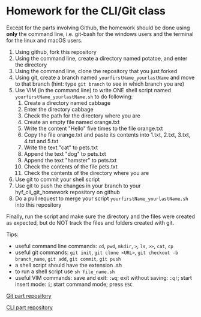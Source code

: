 # Homework for the CLI/Git class

Except for the parts involving Github, the homework should be done using **only** the command line, i.e. git-bash for the windows users and the terminal for the linux and macOS users.

1. Using github, fork this repository
2. Using the command line, create a directory named potatoe, and enter the directory
3. Using the command line, clone the repository that you just forked 
4. Using git, create a branch named `yourfirstName_yourlastName` and move to that branch (hint: type `git branch` to see in which branch you are)
5. Use VIM (in the command line) to write ONE shell script named `yourfirstName_yourlastName.sh` to do following:
   1. Create a directory named cabbage
   2. Enter the directory cabbage
   3. Check the path for the directory where you are
   4. Create an empty file named orange.txt
   5. Write the content "Hello" five times to the file orange.txt
   6. Copy the file orange.txt and paste its contents into 1.txt, 2.txt, 3.txt, 4.txt and 5.txt
   7. Write the text "cat" to pets.txt
   8. Append the text "dog" to pets.txt
   9. Append the text "hamster" to pets.txt
   10. Check the contents of the file pets.txt
   11. Check the contents of the directory where you are
6. Use git to commit your shell script
7. Use git to push the changes in your branch to your hyf_cli_git_homework repository on github
8. Do a pull request to merge your script `yourfirstName_yourlastName.sh` into this repository


Finally, run the script and make sure the directory and the files were created as expected, but do NOT track the files and folders created with git.


Tips:
 - useful command line commands: `cd`, `pwd`, `mkdir`, `>`, `ls`, `>>`, `cat`, `cp`
 - useful git commands: `git init`, `git clone <URL>`, `git checkout -b branch_name`, `git add`, `git commit`, `git push`
 - a shell script should have the extension .sh
 - to run a shell script use `sh file_name.sh`
 - useful VIM commands: save and exit: `:wq`; exit without saving: `:q!`; start insert mode: `i`; start command mode; press `ESC`
 
 
 
 [Git part repository](https://github.com/HackYourFuture-CPH/Git)
 
 [CLI part repository](https://github.com/HackYourFuture-CPH/CommandLine)
 
 
 
